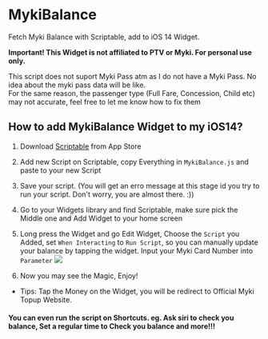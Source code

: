 # MykiBalance  
Fetch Myki Balance with Scriptable, add to iOS 14 Widget.    


**Important! This Widget is not affiliated to PTV or Myki. For personal use only.**

This script does not suport Myki Pass atm as I do not have a Myki Pass. No idea about the myki pass data will be like.  
For the same reason, the passenger type (Full Fare, Concession, Child etc) may not accurate, feel free to let me know how to fix them

## How to add MykiBalance Widget to my iOS14?

1. Download [Scriptable](https://apps.apple.com/us/app/scriptable/id1405459188?ign-mpt=uo%3D4) from App Store

2. Add new Script on Scriptable, copy Everything in `MykiBalance.js` and paste to your new Script

4. Save your script. (You will get an erro message at this stage id you try to run your script. Don't worry, you are almost there. :))

5. Go to your Widgets library and find Scriptable, make sure pick the Middle one and Add Widget to your home screen

6. Long press the Widget and go Edit Widget, Choose the `Script` you Added, set `When Interacting` to `Run Script`, so you can manually update your balance by tapping the widget. Input your Myki Card Number into `Parameter`
![](https://github.com/imchlorine/MykiBalance/blob/main/settings.jpg)


7. Now you may see the Magic, Enjoy!

  * Tips: Tap the Money on the Widget, you will be redirect to Official Myki Topup Website.


#### You can even run the script on Shortcuts. eg. Ask siri to check you balance, Set a regular time to Check you balance and more!!!
   
